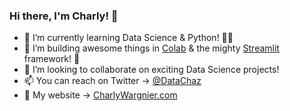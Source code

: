 ### Hi there, I'm Charly! 👋

- 🌱 I’m currently learning Data Science & Python! 🐍🔥
- 🔭 I’m building awesome things in [Colab](http://colab.research.google.com/) & the mighty [Streamlit](https://streamlit.io/) framework! 🙌
- 👯 I’m looking to collaborate on exciting Data Science projects!
- 📫 You can reach on Twitter -> [@DataChaz](https://twitter.com/DataChaz) 
- 💬 My website -> [CharlyWargnier.com](https://www.charlywargnier.com/)
